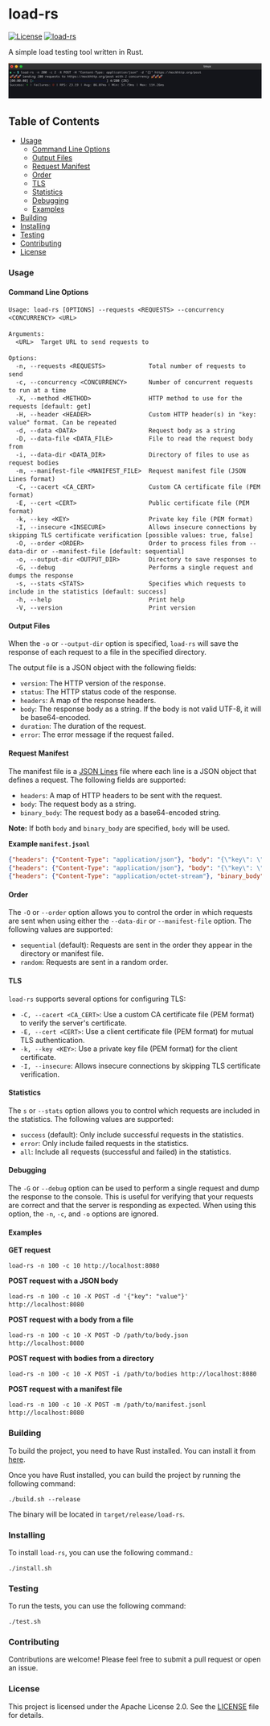 # load-rs

[![License](https://img.shields.io/badge/License-Apache_2.0-blue.svg)](https://opensource.org/licenses/Apache-2.0)
[![load-rs](https://github.com/fredyw/load-rs/actions/workflows/load-rs.yml/badge.svg)](https://github.com/fredyw/load-rs/actions/workflows/load-rs.yml)

A simple load testing tool written in Rust.

![Demo](demo.gif)

## Table of Contents

- [Usage](#usage)
  - [Command Line Options](#command-line-options)
  - [Output Files](#output-files)
  - [Request Manifest](#request-manifest)
  - [Order](#order)
  - [TLS](#tls)
  - [Statistics](#statistics)
  - [Debugging](#debugging)
  - [Examples](#examples)
- [Building](#building)
- [Installing](#installing)
- [Testing](#testing)
- [Contributing](#contributing)
- [License](#license)

### Usage

#### Command Line Options

```
Usage: load-rs [OPTIONS] --requests <REQUESTS> --concurrency <CONCURRENCY> <URL>

Arguments:
  <URL>  Target URL to send requests to

Options:
  -n, --requests <REQUESTS>            Total number of requests to send
  -c, --concurrency <CONCURRENCY>      Number of concurrent requests to run at a time
  -X, --method <METHOD>                HTTP method to use for the requests [default: get]
  -H, --header <HEADER>                Custom HTTP header(s) in "key: value" format. Can be repeated
  -d, --data <DATA>                    Request body as a string
  -D, --data-file <DATA_FILE>          File to read the request body from
  -i, --data-dir <DATA_DIR>            Directory of files to use as request bodies
  -m, --manifest-file <MANIFEST_FILE>  Request manifest file (JSON Lines format)
  -C, --cacert <CA_CERT>               Custom CA certificate file (PEM format)
  -E, --cert <CERT>                    Public certificate file (PEM format)
  -k, --key <KEY>                      Private key file (PEM format)
  -I, --insecure <INSECURE>            Allows insecure connections by skipping TLS certificate verification [possible values: true, false]
  -O, --order <ORDER>                  Order to process files from --data-dir or --manifest-file [default: sequential]
  -o, --output-dir <OUTPUT_DIR>        Directory to save responses to
  -G, --debug                          Performs a single request and dumps the response
  -s, --stats <STATS>                  Specifies which requests to include in the statistics [default: success]
  -h, --help                           Print help
  -V, --version                        Print version
```

#### Output Files

When the `-o` or `--output-dir` option is specified, `load-rs` will save the response of each request
to a file in the specified directory.

The output file is a JSON object with the following fields:

- `version`: The HTTP version of the response.
- `status`: The HTTP status code of the response.
- `headers`: A map of the response headers.
- `body`: The response body as a string. If the body is not valid UTF-8, it will be base64-encoded.
- `duration`: The duration of the request.
- `error`: The error message if the request failed.

#### Request Manifest

The manifest file is a [JSON Lines](https://jsonlines.org/) file where each line is a JSON object
that defines a request. The following fields are supported:

- `headers`: A map of HTTP headers to be sent with the request.
- `body`: The request body as a string.
- `binary_body`: The request body as a base64-encoded string.

**Note:** If both `body` and `binary_body` are specified, `body` will be used.

**Example `manifest.jsonl`**

```json
{"headers": {"Content-Type": "application/json"}, "body": "{\"key\": \"value1\"}"}
{"headers": {"Content-Type": "application/json"}, "body": "{\"key\": \"value2\"}"}
{"headers": {"Content-Type": "application/octet-stream"}, "binary_body": "SGVsbG8gd29ybGQ="}
```

#### Order

The `-O` or `--order` option allows you to control the order in which requests are sent when using
either the `--data-dir` or `--manifest-file` option. The following values are supported:

- `sequential` (default): Requests are sent in the order they appear in the directory or manifest file.
- `random`: Requests are sent in a random order.

#### TLS

`load-rs` supports several options for configuring TLS:

- `-C, --cacert <CA_CERT>`: Use a custom CA certificate file (PEM format) to verify the server's certificate.
- `-E, --cert <CERT>`: Use a client certificate file (PEM format) for mutual TLS authentication.
- `-k, --key <KEY>`: Use a private key file (PEM format) for the client certificate.
- `-I, --insecure`: Allows insecure connections by skipping TLS certificate verification.

#### Statistics

The `s` or `--stats` option allows you to control which requests are included in the statistics. The following
values are supported:

- `success` (default): Only include successful requests in the statistics.
- `error`: Only include failed requests in the statistics.
- `all`: Include all requests (successful and failed) in the statistics.

#### Debugging

The `-G` or `--debug` option can be used to perform a single request and dump the response to the console.
This is useful for verifying that your requests are correct and that the server is responding as expected.
When using this option, the `-n`, `-c`, and `-o` options are ignored.

#### Examples

**GET request**

```
load-rs -n 100 -c 10 http://localhost:8080
```

**POST request with a JSON body**

```
load-rs -n 100 -c 10 -X POST -d '{"key": "value"}' http://localhost:8080
```

**POST request with a body from a file**

```
load-rs -n 100 -c 10 -X POST -D /path/to/body.json http://localhost:8080
```

**POST request with bodies from a directory**

```
load-rs -n 100 -c 10 -X POST -i /path/to/bodies http://localhost:8080
```

**POST request with a manifest file**

```
load-rs -n 100 -c 10 -X POST -m /path/to/manifest.jsonl http://localhost:8080
```

### Building

To build the project, you need to have Rust installed. You can install it from [here](https://www.rust-lang.org/tools/install).

Once you have Rust installed, you can build the project by running the following command:

```
./build.sh --release
```

The binary will be located in `target/release/load-rs`.

### Installing

To install `load-rs`, you can use the following command.:

```
./install.sh
```

### Testing

To run the tests, you can use the following command:

```
./test.sh
```

### Contributing

Contributions are welcome! Please feel free to submit a pull request or open an issue.

### License

This project is licensed under the Apache License 2.0. See the [LICENSE](LICENSE) file for details.
